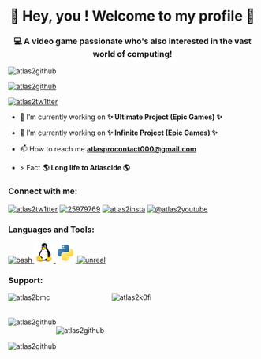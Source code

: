 <h1 align="center">👑 Hey, you ! Welcome to my profile 👑</h1>
<h3 align="center">💻 A video game passionate who's also interested in the vast world of computing!</h3>

<p align="left"> <img src="https://komarev.com/ghpvc/?username=atlas2github&label=Profile%20views&color=0e75b6&style=flat" alt="atlas2github" /> </p>

<p align="left"> <a href="https://github.com/ryo-ma/github-profile-trophy"><img src="https://github-profile-trophy.vercel.app/?username=atlas2github" alt="atlas2github" /></a> </p>

<p align="left"> <a href="https://twitter.com/atlas2tw1tter" target="blank"><img src="https://img.shields.io/twitter/follow/atlas2tw1tter?logo=twitter&style=for-the-badge" alt="atlas2tw1tter" /></a> </p>

- 👊 I’m currently working on **✨ Ultimate Project (Epic Games) ✨**

- 👊 I’m currently working on **✨ Infinite Project (Epic Games) ✨**

- 📫 How to reach me **atlasprocontact000@gmail.com**

- ⚡ Fact **🌎 Long life to Atlascide 🌎**

<h3 align="left">Connect with me:</h3>
<p align="left">
<a href="https://twitter.com/atlas2tw1tter" target="blank"><img align="center" src="https://raw.githubusercontent.com/rahuldkjain/github-profile-readme-generator/master/src/images/icons/Social/twitter.svg" alt="atlas2tw1tter" height="30" width="40" /></a>
<a href="https://stackoverflow.com/users/25979769" target="blank"><img align="center" src="https://raw.githubusercontent.com/rahuldkjain/github-profile-readme-generator/master/src/images/icons/Social/stack-overflow.svg" alt="25979769" height="30" width="40" /></a>
<a href="https://instagram.com/atlas2insta" target="blank"><img align="center" src="https://raw.githubusercontent.com/rahuldkjain/github-profile-readme-generator/master/src/images/icons/Social/instagram.svg" alt="atlas2insta" height="30" width="40" /></a>
<a href="https://www.youtube.com/c/@atlas2youtube" target="blank"><img align="center" src="https://raw.githubusercontent.com/rahuldkjain/github-profile-readme-generator/master/src/images/icons/Social/youtube.svg" alt="@atlas2youtube" height="30" width="40" /></a>
</p>

<h3 align="left">Languages and Tools:</h3>
<p align="left"> <a href="https://www.gnu.org/software/bash/" target="_blank" rel="noreferrer"> <img src="https://www.vectorlogo.zone/logos/gnu_bash/gnu_bash-icon.svg" alt="bash" width="40" height="40"/> </a> <a href="https://www.linux.org/" target="_blank" rel="noreferrer"> <img src="https://raw.githubusercontent.com/devicons/devicon/master/icons/linux/linux-original.svg" alt="linux" width="40" height="40"/> </a> <a href="https://www.python.org" target="_blank" rel="noreferrer"> <img src="https://raw.githubusercontent.com/devicons/devicon/master/icons/python/python-original.svg" alt="python" width="40" height="40"/> </a> <a href="https://unrealengine.com/" target="_blank" rel="noreferrer"> <img src="https://raw.githubusercontent.com/kenangundogan/fontisto/036b7eca71aab1bef8e6a0518f7329f13ed62f6b/icons/svg/brand/unreal-engine.svg" alt="unreal" width="40" height="40"/> </a> </p>

<h3 align="left">Support:</h3>
<p><a href="https://www.buymeacoffee.com/atlas2bmc"> <img align="left" src="https://cdn.buymeacoffee.com/buttons/v2/default-yellow.png" height="50" width="210" alt="atlas2bmc" /></a><a href="https://ko-fi.com/atlas2k0fi"> <img align="left" src="https://cdn.ko-fi.com/cdn/kofi3.png?v=3" height="50" width="210" alt="atlas2k0fi" /></a></p><br><br>

<p><img align="left" src="https://github-readme-stats.vercel.app/api/top-langs?username=atlas2github&show_icons=true&locale=en&layout=compact" alt="atlas2github" /></p>

<p>&nbsp;<img align="center" src="https://github-readme-stats.vercel.app/api?username=atlas2github&show_icons=true&locale=en" alt="atlas2github" /></p>

<p><img align="center" src="https://github-readme-streak-stats.herokuapp.com/?user=atlas2github&" alt="atlas2github" /></p>
